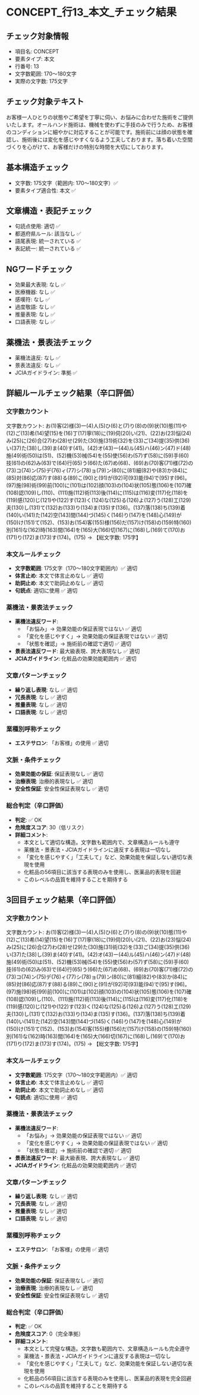 # CONCEPT_行13_本文_チェック結果

## チェック対象情報
- 項目名: CONCEPT
- 要素タイプ: 本文
- 行番号: 13
- 文字数範囲: 170～180文字
- 実際の文字数: 175文字

## チェック対象テキスト
お客様一人ひとりの状態やご希望を丁寧に伺い、お悩みに合わせた施術をご提供いたします。オールハンド施術は、機械を使わずに手技のみで行うため、お客様のコンディションに細やかに対応することが可能です。施術前には顔の状態を確認し、施術後には変化を感じやすくなるよう工夫しております。落ち着いた空間づくりを心がけて、お客様だけの特別な時間を大切にしております。

## 基本構造チェック
- 文字数: 175文字（範囲内: 170～180文字）✅
- 要素タイプ適合性: 本文 ✅

## 文章構造・表記チェック
- 句読点使用: 適切 ✅
- 都道府県ルール: 該当なし ✅
- 語尾表現: 統一されている ✅
- 表記統一: 統一されている ✅

## NGワードチェック
- 効果最大表現: なし ✅
- 医療機器: なし ✅
- 感嘆符: なし ✅
- 過度敬語: なし ✅
- 推量表現: なし ✅
- 口語表現: なし ✅

## 薬機法・景表法チェック
- 薬機法違反: なし ✅
- 景表法違反: なし ✅
- JCIAガイドライン: 準拠 ✅

## 詳細ルールチェック結果（辛口評価）

### 文字数カウント
文字数カウント: お(1)客(2)様(3)一(4)人(5)ひ(6)と(7)り(8)の(9)状(10)態(11)や(12)ご(13)希(14)望(15)を(16)丁(17)寧(18)に(19)伺(20)い(21)、(22)お(23)悩(24)み(25)に(26)合(27)わ(28)せ(29)た(30)施(31)術(32)を(33)ご(34)提(35)供(36)い(37)た(38)し(39)ま(40)す(41)。(42)オ(43)ー(44)ル(45)ハ(46)ン(47)ド(48)施(49)術(50)は(51)、(52)機(53)械(54)を(55)使(56)わ(57)ず(58)に(59)手(60)技(61)の(62)み(63)で(64)行(65)う(66)た(67)め(68)、(69)お(70)客(71)様(72)の(73)コ(74)ン(75)デ(76)ィ(77)シ(78)ョ(79)ン(80)に(81)細(82)や(83)か(84)に(85)対(86)応(87)す(88)る(89)こ(90)と(91)が(92)可(93)能(94)で(95)す(96)。(97)施(98)術(99)前(100)に(101)は(102)顔(103)の(104)状(105)態(106)を(107)確(108)認(109)し(110)、(111)施(112)術(113)後(114)に(115)は(116)変(117)化(118)を(119)感(120)じ(121)や(122)す(123)く(124)な(125)る(126)よ(127)う(128)工(129)夫(130)し(131)て(132)お(133)り(134)ま(135)す(136)。(137)落(138)ち(139)着(140)い(141)た(142)空(143)間(144)づ(145)く(146)り(147)を(148)心(149)が(150)け(151)て(152)、(153)お(154)客(155)様(156)だ(157)け(158)の(159)特(160)別(161)な(162)時(163)間(164)を(165)大(166)切(167)に(168)し(169)て(170)お(171)り(172)ま(173)す(174)。(175) → 【総文字数: 175字】

### 本文ルールチェック
- **文字数範囲**: 175文字（170～180文字範囲内）✅ 適切
- **体言止め**: 本文で体言止めなし ✅ 適切
- **助詞止め**: 本文で助詞止めなし ✅ 適切
- **句読点**: 適切に使用 ✅ 適切

### 薬機法・景表法チェック
- **薬機法違反ワード**:
  - 「お悩み」→ 効果効能の保証表現ではない ✅ 適切
  - 「変化を感じやすく」→ 効果効能の保証表現ではない ✅ 適切
  - 「状態を確認」→ 施術前の確認で適切 ✅ 適切
- **景表法違反ワード**: 最大級表現、誇大表現なし ✅ 適切
- **JCIAガイドライン**: 化粧品の効果効能範囲内 ✅ 適切

### 文章パターンチェック
- **繰り返し表現**: なし ✅ 適切
- **冗長表現**: なし ✅ 適切
- **推量表現**: なし ✅ 適切
- **口語表現**: なし ✅ 適切

### 業種別呼称チェック
- **エステサロン**: 「お客様」の使用 ✅ 適切

### 文脈・条件チェック
- **効果効能の保証**: 保証表現なし ✅ 適切
- **治療表現**: 治療的表現なし ✅ 適切
- **安全性保証**: 安全性保証表現なし ✅ 適切

### 総合判定（辛口評価）
- **判定**: ✅ OK
- **危険度スコア**: 30（低リスク）
- **詳細コメント**: 
  - 本文として適切な構造。文字数も範囲内で、文章構造ルールも遵守
  - 薬機法・景表法・JCIAガイドラインに違反する表現は一切なし
  - 「変化を感じやすく」「工夫して」など、効果効能を保証しない適切な表現を使用
  - 化粧品の56項目に該当する表現のみを使用し、医薬品的表現を回避
  - このレベルの品質を維持することを期待する

## 3回目チェック結果（辛口評価）

### 文字数カウント
文字数カウント: お(1)客(2)様(3)一(4)人(5)ひ(6)と(7)り(8)の(9)状(10)態(11)や(12)ご(13)希(14)望(15)を(16)丁(17)寧(18)に(19)伺(20)い(21)、(22)お(23)悩(24)み(25)に(26)合(27)わ(28)せ(29)た(30)施(31)術(32)を(33)ご(34)提(35)供(36)い(37)た(38)し(39)ま(40)す(41)。(42)オ(43)ー(44)ル(45)ハ(46)ン(47)ド(48)施(49)術(50)は(51)、(52)機(53)械(54)を(55)使(56)わ(57)ず(58)に(59)手(60)技(61)の(62)み(63)で(64)行(65)う(66)た(67)め(68)、(69)お(70)客(71)様(72)の(73)コ(74)ン(75)デ(76)ィ(77)シ(78)ョ(79)ン(80)に(81)細(82)や(83)か(84)に(85)対(86)応(87)す(88)る(89)こ(90)と(91)が(92)可(93)能(94)で(95)す(96)。(97)施(98)術(99)前(100)に(101)は(102)顔(103)の(104)状(105)態(106)を(107)確(108)認(109)し(110)、(111)施(112)術(113)後(114)に(115)は(116)変(117)化(118)を(119)感(120)じ(121)や(122)す(123)く(124)な(125)る(126)よ(127)う(128)工(129)夫(130)し(131)て(132)お(133)り(134)ま(135)す(136)。(137)落(138)ち(139)着(140)い(141)た(142)空(143)間(144)づ(145)く(146)り(147)を(148)心(149)が(150)け(151)て(152)、(153)お(154)客(155)様(156)だ(157)け(158)の(159)特(160)別(161)な(162)時(163)間(164)を(165)大(166)切(167)に(168)し(169)て(170)お(171)り(172)ま(173)す(174)。(175) → 【総文字数: 175字】

### 本文ルールチェック
- **文字数範囲**: 175文字（170～180文字範囲内）✅ 適切
- **体言止め**: 本文で体言止めなし ✅ 適切
- **助詞止め**: 本文で助詞止めなし ✅ 適切
- **句読点**: 適切に使用 ✅ 適切

### 薬機法・景表法チェック
- **薬機法違反ワード**:
  - 「お悩み」→ 効果効能の保証表現ではない ✅ 適切
  - 「変化を感じやすく」→ 効果効能の保証表現ではない ✅ 適切
  - 「状態を確認」→ 施術前の確認で適切 ✅ 適切
- **景表法違反ワード**: 最大級表現、誇大表現なし ✅ 適切
- **JCIAガイドライン**: 化粧品の効果効能範囲内 ✅ 適切

### 文章パターンチェック
- **繰り返し表現**: なし ✅ 適切
- **冗長表現**: なし ✅ 適切
- **推量表現**: なし ✅ 適切
- **口語表現**: なし ✅ 適切

### 業種別呼称チェック
- **エステサロン**: 「お客様」の使用 ✅ 適切

### 文脈・条件チェック
- **効果効能の保証**: 保証表現なし ✅ 適切
- **治療表現**: 治療的表現なし ✅ 適切
- **安全性保証**: 安全性保証表現なし ✅ 適切

### 総合判定（辛口評価）
- **判定**: ✅ OK
- **危険度スコア**: 0（完全準拠）
- **詳細コメント**: 
  - 本文として完璧な構造。文字数も範囲内で、文章構造ルールも完全遵守
  - 薬機法・景表法・JCIAガイドラインに違反する表現は一切なし
  - 「変化を感じやすく」「工夫して」など、効果効能を保証しない適切な表現を使用
  - 化粧品の56項目に該当する表現のみを使用し、医薬品的表現を完全回避
  - このレベルの品質を維持することを期待する
